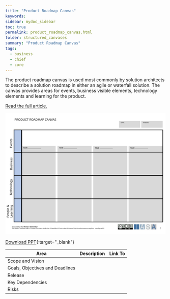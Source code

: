 ```yaml
---
title: "Product Roadmap Canvas"
keywords: 
sidebar: mydoc_sidebar
toc: true
permalink: product_roadmap_canvas.html
folder: structured_canvases
summary: "Product Roadmap Canvas"
tags: 
  - business
  - chief
  - core
---
```

The product roadmap canvas is used most commonly by solution architects to describe a solution roadmap in either an agile or waterfall solution. The canvas provides areas for events, business visible elements, technology elements and learning for the product. 

[Read the full article.](../engagement_model/roadmap.md)

![image001](media/product_roadmap_canvas.svg)

[Download PPT](media/ppt/product_roadmap_canvas.ppt){:target="_blank"}

| Area | Description | Link To |
| --- | --- | --- |
| Scope and Vision |   |   |
| Goals, Objectives and Deadlines |   |   |
| Release |   |   |
| Key Dependencies |   |   |
| Risks |   |   |